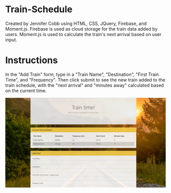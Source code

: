 # Train-Schedule
Created by Jennifer Cobb using HTML, CSS, JQuery, Firebase, and Moment.js. Firebase is used as cloud storage for the train data added by users. Moment.js is used to calculate the train's next arrival based on user input.

# Instructions
In the "Add Train" form, type in a "Train Name", "Destination", "First Train Time", and "Frequency". Then click submit to see the new train added to the train schedule, with the "next arrival" and "minutes away" calculated based on the current time.

![Screenshot](images/screenshot.PNG)
